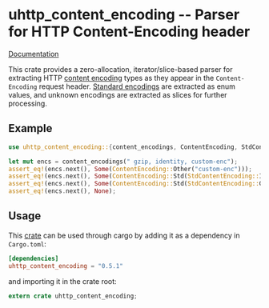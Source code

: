 # uhttp\_content\_encoding -- Parser for HTTP Content-Encoding header

[Documentation](https://docs.rs/uhttp_content_encoding)

This crate provides a zero-allocation, iterator/slice-based parser for extracting HTTP
[content encoding](https://tools.ietf.org/html/rfc7231#section-3.1.2) types as they
appear in the `Content-Encoding` request header. [Standard
encodings](http://www.iana.org/assignments/http-parameters/http-parameters.xhtml#content-coding)
are extracted as enum values, and unknown encodings are extracted as slices
for further processing.

## Example

```rust
use uhttp_content_encoding::{content_encodings, ContentEncoding, StdContentEncoding};

let mut encs = content_encodings(" gzip, identity, custom-enc");
assert_eq!(encs.next(), Some(ContentEncoding::Other("custom-enc")));
assert_eq!(encs.next(), Some(ContentEncoding::Std(StdContentEncoding::Identity)));
assert_eq!(encs.next(), Some(ContentEncoding::Std(StdContentEncoding::Gzip)));
assert_eq!(encs.next(), None);
```

## Usage

This [crate](https://crates.io/crates/uhttp_content_encoding) can be used through cargo by
adding it as a dependency in `Cargo.toml`:

```toml
[dependencies]
uhttp_content_encoding = "0.5.1"
```
and importing it in the crate root:

```rust
extern crate uhttp_content_encoding;
```
